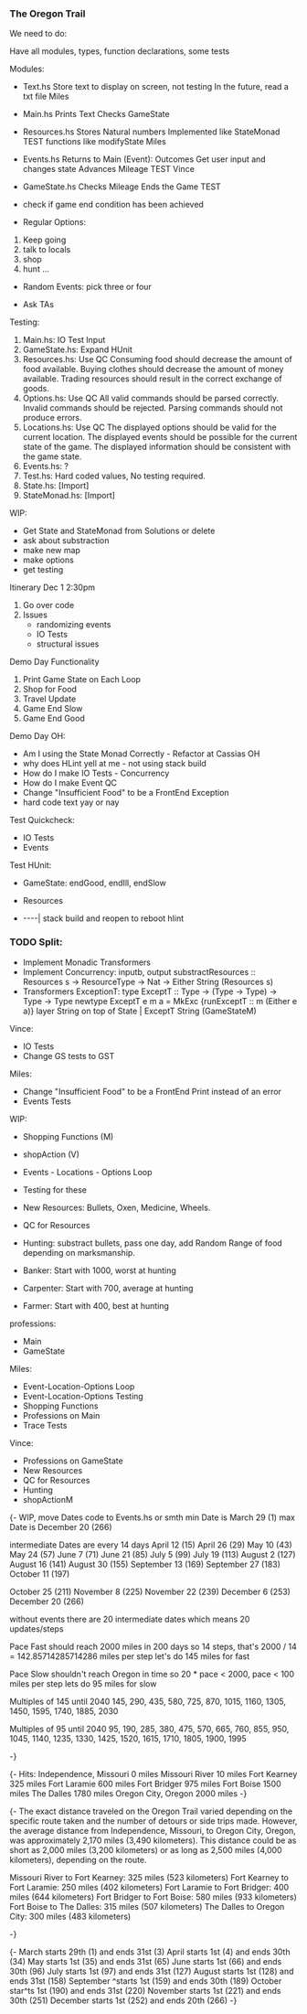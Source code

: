 ### The Oregon Trail

We need to do:

Have all modules, types, function declarations, some tests

Modules:
- Text.hs           Store text to display on screen, not testing
                    In the future, read a txt file
                    Miles

- Main.hs           Prints Text
                    Checks GameState

- Resources.hs      Stores Natural numbers
                    Implemented like StateMonad
                    TEST functions like modifyState
                    Miles

- Events.hs         Returns to Main (Event): Outcomes
                    Get user input and changes state
                    Advances Mileage
                    TEST
                    Vince

- GameState.hs      Checks Mileage
                    Ends the Game
                    TEST

- check if game end condition has been achieved

- Regular Options:
1. Keep going
2. talk to locals
3. shop
4. hunt
...

- Random Events: pick three or four

* Ask TAs

Testing:
1. Main.hs: IO Test Input
2. GameState.hs: Expand HUnit
3. Resources.hs: Use QC
    Consuming food should decrease the amount of food available.
    Buying clothes should decrease the amount of money available.
    Trading resources should result in the correct exchange of goods.
4. Options.hs: Use QC
    All valid commands should be parsed correctly.
    Invalid commands should be rejected.
    Parsing commands should not produce errors.
5. Locations.hs: Use QC
    The displayed options should be valid for the current location.
    The displayed events should be possible for the current state of the game.
    The displayed information should be consistent with the game state.
6. Events.hs: ?
7. Test.hs: Hard coded values, No testing required. 
8. State.hs: [Import]
9. StateMonad.hs: [Import]

WIP:
- Get State and StateMonad from Solutions or delete
- ask about substraction
- make new map
- make options
- get testing

Itinerary Dec 1 2:30pm
1. Go over code
3. Issues
    - randomizing events
    - IO Tests
    - structural issues

Demo Day Functionality
1. Print Game State on Each Loop
2. Shop for Food 
3. Travel Update
4. Game End Slow
5. Game End Good

Demo Day OH:
- Am I using the State Monad Correctly      - Refactor at Cassias OH
- why does HLint yell at me                 - not using stack build
- How do I make IO Tests                    - Concurrency
- How do I make Event QC
- Change "Insufficient Food" to be a FrontEnd Exception
- hard code text yay or nay

Test Quickcheck:
- IO Tests
- Events

Test HUnit:
- GameState: endGood, endIll, endSlow
- Resources

- ----| stack build and reopen to reboot hlint

### TODO Split:
- Implement Monadic Transformers
- Implement Concurrency: inputb, output
    substractResources :: Resources s -> ResourceType -> Nat -> Either String (Resources s)
- Transformers ExceptionT:
        type ExceptT :: Type -> (Type -> Type) -> Type -> Type
        newtype ExceptT e m a = MkExc {runExceptT :: m (Either e a)}
    layer String on top of State | ExceptT String (GameStateM)

Vince:
- IO Tests
- Change GS tests to GST

Miles:
- Change "Insufficient Food" to be a FrontEnd Print instead of an error
- Events Tests


WIP:
- Shopping Functions (M)
- shopAction (V)
- Events - Locations - Options Loop
- Testing for these 

- New Resources: Bullets, Oxen, Medicine, Wheels.
- QC for Resources
- Hunting: substract bullets, pass one day, add Random Range of food depending on marksmanship.

- Banker: Start with 1000, worst at hunting
- Carpenter: Start with 700, average at hunting
- Farmer: Start with 400, best at hunting

professions:
- Main
- GameState 

Miles:
- Event-Location-Options Loop
- Event-Location-Options Testing
- Shopping Functions
- Professions on Main
- Trace Tests

Vince:
- Professions on GameState
- New Resources
- QC for Resources
- Hunting
- shopActionM


{-
WIP, move Dates code to Events.hs or smth
min Date is March 29 (1)
max Date is December 20 (266)

intermediate Dates are every 14 days
April 12 (15)
April 26 (29)
May 10 (43)
May 24 (57)
June 7 (71)
June 21 (85)
July 5 (99)
July 19 (113)
August 2 (127)
August 16 (141)
August 30 (155)
September 13 (169)
September 27 (183)
October 11 (197)

October 25 (211) 
November 8 (225)
November 22 (239)
December 6 (253)
December 20 (266)

without events there are 20 intermediate dates
which means 20 updates/steps

Pace Fast should reach 2000 miles in 200 days
so 14 steps, that's 2000 / 14 = 142.85714285714286 miles per step
let's do 145 miles for fast

Pace Slow shouldn't reach Oregon in time
so 20 * pace < 2000,
pace < 100 miles per step
lets do 95 miles for slow

Multiples of 145 until 2040
145, 290, 435, 580, 725, 870, 1015, 1160, 1305, 1450, 1595, 1740, 1885, 2030

Multiples of 95 until 2040
95, 190, 285, 380, 475, 570, 665, 760, 855, 950, 1045, 1140, 1235, 1330, 1425, 1520, 1615, 1710, 1805, 1900, 1995

-}

{-
Hits:
Independence, Missouri  0 miles
Missouri River          10 miles
Fort Kearney            325 miles
Fort Laramie            600 miles
Fort Bridger            975 miles
Fort Boise              1500 miles
The Dalles              1780 miles
Oregon City, Oregon     2000 miles
-}

{-
The exact distance traveled on the Oregon Trail varied depending on the specific 
route taken and the number of detours or side trips made. 
However, the average distance from Independence, Missouri, to Oregon City, 
Oregon, was approximately 2,170 miles (3,490 kilometers). 
This distance could be as short as 2,000 miles (3,200 kilometers) or as long as 
2,500 miles (4,000 kilometers), depending on the route.

Missouri River to Fort Kearney: 325 miles (523 kilometers)
Fort Kearney to Fort Laramie: 250 miles (402 kilometers)
Fort Laramie to Fort Bridger: 400 miles (644 kilometers)
Fort Bridger to Fort Boise: 580 miles (933 kilometers)
Fort Boise to The Dalles: 315 miles (507 kilometers)
The Dalles to Oregon City: 300 miles (483 kilometers)

-}

{-
March starts 29th (1) and ends 31st (3)
April starts 1st (4) and ends 30th (34)
May starts 1st (35) and ends 31st (65)
June starts 1st (66) and ends 30th (96)
July starts 1st (97) and ends 31st (127)
August starts 1st (128) and ends 31st (158)
September ^starts 1st (159) and ends 30th (189)
October star^ts 1st (190) and ends 31st (220)
November starts 1st (221) and ends 30th (251)
December starts 1st (252) and ends 20th (266)
-}